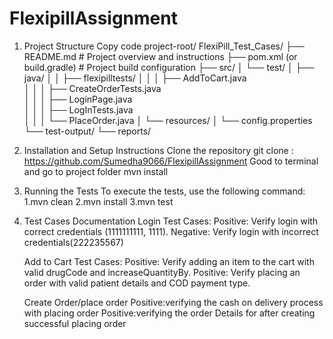 # FlexipillAssignment

1. Project Structure
Copy code
project-root/
FlexiPill_Test_Cases/
├── README.md                     # Project overview and instructions
├── pom.xml (or build.gradle)     # Project build configuration
├── src/
│   └── test/
│       ├── java/
│       │   ├── flexipilltests/
│       │   │   ├── AddToCart.java                
│       │   │   ├── CreateOrderTests.java  
│       │   │   ├── LoginPage.java   
│       │   │   ├── LogInTests.java  
│       │   │   └── PlaceOrder.java
│       └── resources/
│           └── config.properties
└── test-output/
    └── reports/


2. Installation and Setup Instructions
     Clone the repository
     git clone : https://github.com/Sumedha9066/FlexipillAssignment
     Good to terminal and go to project folder
     mvn install
3. Running the Tests
    To execute the tests, use the following command:
     1.mvn clean
     2.mvn install
     3.mvn test

4. Test Cases Documentation
     Login Test Cases:
       Positive: Verify login with correct credentials (1111111111, 1111).
       Negative: Verify login with incorrect credentials(222235567)

   Add to Cart Test Cases:
       Positive: Verify adding an item to the cart with valid drugCode and increaseQuantityBy.
       Positive: Verify placing an order with valid patient details and COD payment type.

   Create Order/place order
      Positive:verifying  the cash on delivery process with placing order
      Positive:verifying the order Details for after creating successful placing order
